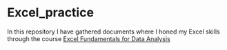 # Excel_practice
In this repository I have gathered documents where I honed my Excel skills through the course [Excel Fundamentals for Data Analysis](https://www.coursera.org/specializations/excel-data-analytics-visualization)
